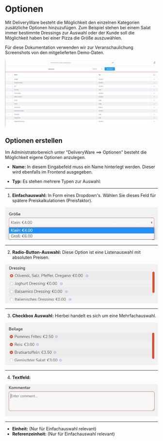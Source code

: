 # Optionen



Mit DeliveryWare besteht die Möglichkeit den einzelnen Kategorien zusätzliche Optionen hinzuzufügen.
Zum Beispiel stehen bei einem Salat immer bestimmte Dressings zur Auswahl oder der Kunde soll die  Möglichkeit haben bei einer Pizza die Größe auszuwählen.

Für diese Dokumentation verwenden wir zur Veranschaulichung Screenshots von den mitgelieferten Demo-Daten.


![dewa-options-Beispiel](img/dewa-options-overview.jpg)

## Optionen erstellen

Im Administratorbereich unter "DeliveryWare ==> Optionen" besteht die Möglichkeit eigene Optionen anzulegen.

- **Name:** In diesem Eingabefeld muss ein Name hinterlegt werden. Dieser wird ebenfalls im Frontend ausgegeben.


- **Typ:** Es stehen mehrere Typen zur Auswahl:

----
1. **Einfachauswahl:** In Form eines Dropdown's. Wählen Sie dieses Feld für spätere Preiskalkulationen (Preisfaktor).
  
  ![dewa-options-single](img/dewa-options-single.jpg)

----
2. **Radio-Button-Auswahl:** Diese Option ist eine Listenauswahl mit absoluten Preisen.

![dewa-options-radio](img/dewa-options-radio.jpg)

----
3. **Checkbox Auswahl:** Hierbei handelt es sich um eine Mehrfachauswahl.

  ![dewa-options-checkbox](img/dewa-options-checkbox.jpg)

----
4. **Textfeld:** 
  
  ![dewa-options-textarea](img/dewa-options-textarea.jpg)

----



- **Einheit:**  (Nur für Einfachauswahl relevant)
- **Referenzeinheit:** (Nur für Einfachauswahl relevant)
